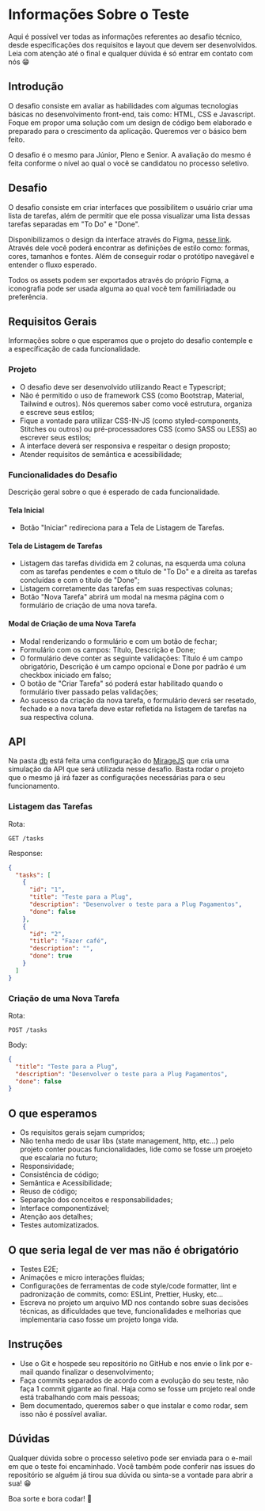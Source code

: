# Informações Sobre o Teste

Aqui é possível ver todas as informações referentes ao desafio técnico, desde específicações dos requisitos e layout
que devem ser desenvolvidos. Leia com atenção até o final e qualquer dúvida é só entrar em contato com nós 😁

## Introdução

O desafio consiste em avaliar as habilidades com algumas tecnologias básicas no desenvolvimento front-end, tais como: HTML, CSS e Javascript. Foque em propor uma solução com um design de código bem elaborado e preparado para o crescimento da aplicação. Queremos ver o básico bem feito.

O desafio é o mesmo para Júnior, Pleno e Senior. A avaliação do mesmo é feita conforme o nível ao qual o você se candidatou no processo seletivo.

## Desafio

O desafio consiste em criar interfaces que possibilitem o usuário criar uma lista de tarefas, além de permitir que ele possa visualizar uma lista dessas tarefas separadas em "To Do" e "Done".

Disponibilizamos o design da interface através do Figma, [nesse link](). Através dele você poderá encontrar as definições de estilo como: formas, cores, tamanhos e fontes. Além de conseguir rodar o protótipo navegável e entender o fluxo esperado.

Todos os assets podem ser exportados através do próprio Figma, a iconografia pode ser usada alguma ao qual você tem familiriadade ou preferência.

## Requisitos Gerais

Informações sobre o que esperamos que o projeto do desafio contemple e a específicação de cada funcionalidade.

### Projeto

- O desafio deve ser desenvolvido utilizando React e Typescript;
- Não é permitido o uso de framework CSS (como Bootstrap, Material, Tailwind e outros). Nós queremos saber como você estrutura, organiza e escreve seus estilos;
- Fique a vontade para utilizar CSS-IN-JS (como styled-components, Stitches ou outros) ou pré-processadores CSS (como SASS ou LESS) ao escrever seus estilos;
- A interface deverá ser responsiva e respeitar o design proposto;
- Atender requisitos de semântica e acessibilidade;

### Funcionalidades do Desafio

Descrição geral sobre o que é esperado de cada funcionalidade.

#### Tela Inicial

- Botão "Iniciar" redireciona para a Tela de Listagem de Tarefas.

#### Tela de Listagem de Tarefas

- Listagem das tarefas dividida em 2 colunas, na esquerda uma coluna com as tarefas pendentes e com o título de "To Do" e a direita as tarefas concluídas e com o título de "Done";
- Listagem corretamente das tarefas em suas respectivas colunas;
- Botão "Nova Tarefa" abrirá um modal na mesma página com o formulário de criação de uma nova tarefa.

#### Modal de Criação de uma Nova Tarefa

- Modal renderizando o formulário e com um botão de fechar;
- Formulário com os campos: Título, Descrição e Done;
- O formulário deve conter as seguinte validações: Título é um campo obrigatório, Descrição é um campo opcional e Done por padrão é um checkbox iniciado em falso;
- O botão de "Criar Tarefa" só poderá estar habilitado quando o formulário tiver passado pelas validações;
- Ao sucesso da criação da nova tarefa, o formulário deverá ser resetado, fechado e a nova tarefa deve estar refletida na listagem de tarefas na sua respectiva coluna.

## API

Na pasta [db](https://github.com/plughacker/plug-test-front-end/tree/main/src/db) está feita uma configuração do [MirageJS](https://miragejs.com/) que cria uma simulação da API que será utilizada nesse desafio.
Basta rodar o projeto que o mesmo já irá fazer as configurações necessárias para o seu funcionamento.

### Listagem das Tarefas

Rota:

```
GET /tasks
```

Response:

```json
{
  "tasks": [
    {
      "id": "1",
      "title": "Teste para a Plug",
      "description": "Desenvolver o teste para a Plug Pagamentos",
      "done": false
    },
    {
      "id": "2",
      "title": "Fazer café",
      "description": "",
      "done": true
    }
  ]
}
```

### Criação de uma Nova Tarefa

Rota:

```
POST /tasks
```

Body:

```json
{
  "title": "Teste para a Plug",
  "description": "Desenvolver o teste para a Plug Pagamentos",
  "done": false
}
```

## O que esperamos

- Os requisitos gerais sejam cumpridos;
- Não tenha medo de usar libs (state management, http, etc...) pelo projeto conter poucas funcionalidades, lide como se fosse um proejeto que escalaria no futuro;
- Responsividade;
- Consistência de código;
- Semântica e Acessibilidade;
- Reuso de código;
- Separação dos conceitos e responsabilidades;
- Interface componentizável;
- Atenção aos detalhes;
- Testes automizatizados.

## O que seria legal de ver mas não é obrigatório

- Testes E2E;
- Animações e micro interações fluídas;
- Configurações de ferramentas de code style/code formatter, lint e padronização de commits, como: ESLint, Prettier, Husky, etc...
- Escreva no projeto um arquivo MD nos contando sobre suas decisões técnicas, as dificuldades que teve, funcionalidades e melhorias que implementaria caso fosse um projeto longa vida.

## Instruções

- Use o Git e hospede seu repositório no GitHub e nos envie o link por e-mail quando finalizar o desenvolvimento;
- Faça commits separados de acordo com a evolução do seu teste, não faça 1 commit gigante ao final. Haja como se fosse um projeto real onde está trabalhando com mais pessoas;
- Bem documentado, queremos saber o que instalar e como rodar, sem isso não é possível avaliar.

## Dúvidas

Qualquer dúvida sobre o processo seletivo pode ser enviada para o e-mail em que o teste foi encaminhado. Você também pode conferir nas issues do repositório se alguém já tirou sua dúvida
ou sinta-se a vontade para abrir a sua! 😁

Boa sorte e bora codar! 🚀
